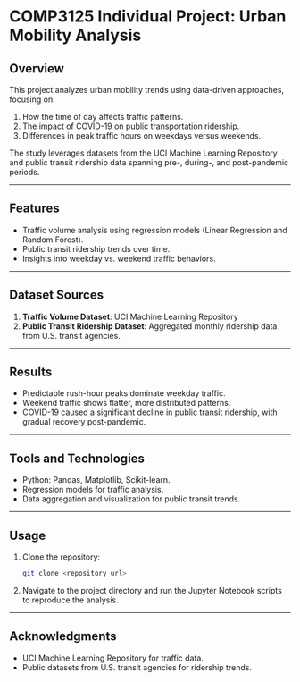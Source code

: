 # COMP3125 Individual Project: Urban Mobility Analysis

## Overview
This project analyzes urban mobility trends using data-driven approaches, focusing on:
1. How the time of day affects traffic patterns.
2. The impact of COVID-19 on public transportation ridership.
3. Differences in peak traffic hours on weekdays versus weekends.

The study leverages datasets from the UCI Machine Learning Repository and public transit ridership data spanning pre-, during-, and post-pandemic periods.

---

## Features
- Traffic volume analysis using regression models (Linear Regression and Random Forest).
- Public transit ridership trends over time.
- Insights into weekday vs. weekend traffic behaviors.

---

## Dataset Sources
1. **Traffic Volume Dataset**: UCI Machine Learning Repository 
2. **Public Transit Ridership Dataset**: Aggregated monthly ridership data from U.S. transit agencies.

---

## Results
- Predictable rush-hour peaks dominate weekday traffic.
- Weekend traffic shows flatter, more distributed patterns.
- COVID-19 caused a significant decline in public transit ridership, with gradual recovery post-pandemic.

---

## Tools and Technologies
- Python: Pandas, Matplotlib, Scikit-learn.
- Regression models for traffic analysis.
- Data aggregation and visualization for public transit trends.

---

## Usage
1. Clone the repository:
   ```bash
   git clone <repository_url>
   ```
2. Navigate to the project directory and run the Jupyter Notebook scripts to reproduce the analysis.

---

## Acknowledgments
- UCI Machine Learning Repository for traffic data.
- Public datasets from U.S. transit agencies for ridership trends.
